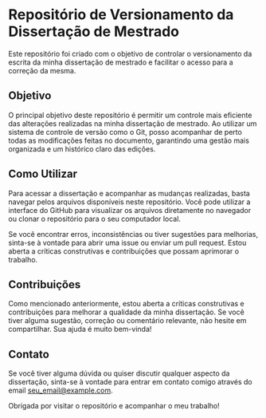 # Repositório de Versionamento da Dissertação de Mestrado

Este repositório foi criado com o objetivo de controlar o versionamento da escrita da minha dissertação de mestrado e facilitar o acesso para a correção da mesma.

## Objetivo

O principal objetivo deste repositório é permitir um controle mais eficiente das alterações realizadas na minha dissertação de mestrado. Ao utilizar um sistema de controle de versão como o Git, posso acompanhar de perto todas as modificações feitas no documento, garantindo uma gestão mais organizada e um histórico claro das edições.

## Como Utilizar

Para acessar a dissertação e acompanhar as mudanças realizadas, basta navegar pelos arquivos disponíveis neste repositório. Você pode utilizar a interface do GitHub para visualizar os arquivos diretamente no navegador ou clonar o repositório para o seu computador local.

Se você encontrar erros, inconsistências ou tiver sugestões para melhorias, sinta-se à vontade para abrir uma issue ou enviar um pull request. Estou aberta a críticas construtivas e contribuições que possam aprimorar o trabalho.

## Contribuições

Como mencionado anteriormente, estou aberta a críticas construtivas e contribuições para melhorar a qualidade da minha dissertação. Se você tiver alguma sugestão, correção ou comentário relevante, não hesite em compartilhar. Sua ajuda é muito bem-vinda!

## Contato

Se você tiver alguma dúvida ou quiser discutir qualquer aspecto da dissertação, sinta-se à vontade para entrar em contato comigo através do email [seu_email@example.com](mailto:seu_email@example.com).

Obrigada por visitar o repositório e acompanhar o meu trabalho!

